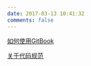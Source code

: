 ```yaml
---
date: 2017-03-13 10:41:32
comments: false
---
```


[如何使用GitBook](/gitbook/startusegitbook)

[关于代码规范](/gitbook/Test)

